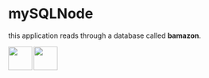 # mySQLNode
this application reads through a database called **bamazon**.

<img src="http:/table.png" align="left" height="48" width="48" > 
<img src="https://github.com/favicon.ico" width="48">
